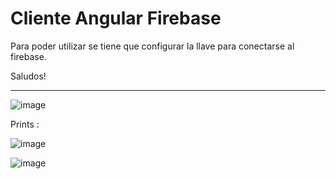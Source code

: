 # Cliente Angular Firebase

Para poder utilizar se tiene que configurar la llave para conectarse al firebase.

Saludos!

------------------------------------------------------------------------------------------------------

![image](https://user-images.githubusercontent.com/9455191/133608420-69c14c57-656f-4f48-8104-e99307388705.png)

Prints :

![image](https://user-images.githubusercontent.com/9455191/139772912-b62e61dd-03f7-4eab-be00-883a0d1e5faf.png)

![image](https://user-images.githubusercontent.com/9455191/139772933-f078719e-1bef-435c-9bfc-a114073dba9d.png)

